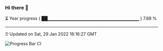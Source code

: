 ### Hi there 👋

⏳ Year progress { ██▁▁▁▁▁▁▁▁▁▁▁▁▁▁▁▁▁▁▁▁▁▁▁▁▁▁▁▁ } 7.88 %

---

⏰ Updated on Sat, 29 Jan 2022 18:16:27 GMT

![Progress Bar CI](https://github.com/liununu/liununu/workflows/Progress%20Bar%20CI/badge.svg)
